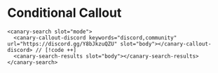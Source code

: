 <script setup lang="ts">
import { onMounted, ref } from "vue";
import { useData } from "vitepress";
import { data } from "@data/url_cloud.data";

const loaded = ref(false);

onMounted(() => {
  Promise.all([
    import("@getcanary/web/components/canary-root.js"),
    import("@getcanary/web/components/canary-provider-vitepress-minisearch.js"),
    import("@getcanary/web/components/canary-content.js"),
    import("@getcanary/web/components/canary-search.js"),
    import("@getcanary/web/components/canary-search-results.js"),
    import("@getcanary/web/components/canary-callout-discord.js"),
  ]).then(() => {
    loaded.value = true;
  });
});

const { localeIndex } = useData();
</script>

# Conditional Callout

```html-vue
<canary-search slot="mode">
  <canary-callout-discord keywords="discord,community" url="https://discord.gg/Y8bJkzuQZU" slot="body"></canary-callout-discord> // [!code ++]
  <canary-search-results slot="body"></canary-search-results>
</canary-search>
```

<canary-root framework="vitepress" query="is there a discord channel?" v-if="loaded">
  <canary-provider-cloud :api-base="data.base" :project-key="data.key">
    <canary-content>
        <canary-input slot="input"></canary-input>
        <canary-search slot="mode">
          <canary-callout-discord slot="body"></canary-callout-discord>
          <canary-search-results slot="body"></canary-search-results>
        </canary-search>
    </canary-content>
  </canary-provider-cloud>
</canary-root>

<style scoped>
  canary-root {
    --canary-content-max-width: 690px;
    --canary-content-max-height: 300px;
    --canary-color-primary-c: 0.05;
    --canary-color-primary-h: 90;
  }
</style>
